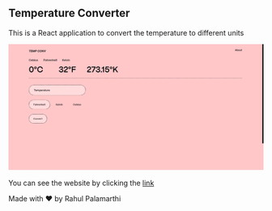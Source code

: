 ## Temperature Converter

This is a React application to convert the temperature to different units

![temp conv preview](https://github.com/Rahul-Palamarthi/Temperature-Converter/blob/main/src/assets/images/tempConv.png)

You can see the website by clicking the [link](https://temp-conv.onrender.com/ "Temperature Converter")

Made with ❤️ by Rahul Palamarthi
